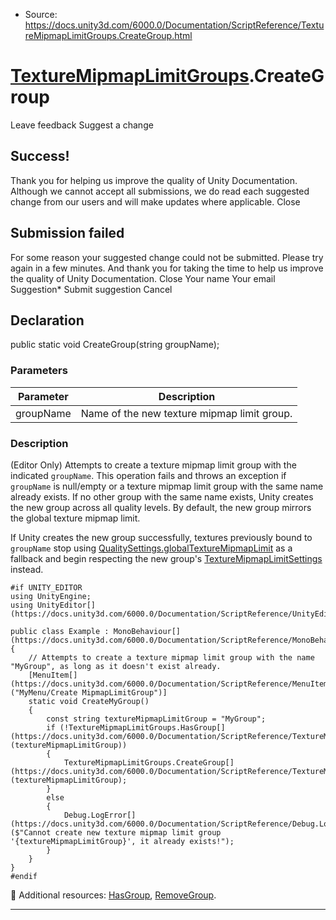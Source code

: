 * Source: https://docs.unity3d.com/6000.0/Documentation/ScriptReference/TextureMipmapLimitGroups.CreateGroup.html

#  [TextureMipmapLimitGroups](https://docs.unity3d.com/6000.0/Documentation/ScriptReference/TextureMipmapLimitGroups.html).CreateGroup
Leave feedback
Suggest a change
## Success!
Thank you for helping us improve the quality of Unity Documentation. Although we cannot accept all submissions, we do read each suggested change from our users and will make updates where applicable.
Close
## Submission failed
For some reason your suggested change could not be submitted. Please <a>try again</a> in a few minutes. And thank you for taking the time to help us improve the quality of Unity Documentation.
Close
Your name Your email Suggestion* Submit suggestion
Cancel
## Declaration
public static void CreateGroup(string groupName); 
### Parameters
Parameter | Description  
---|---  
groupName | Name of the new texture mipmap limit group.  
### Description
(Editor Only) Attempts to create a texture mipmap limit group with the indicated `groupName`.
This operation fails and throws an exception if `groupName` is null/empty or a texture mipmap limit group with the same name already exists. If no other group with the same name exists, Unity creates the new group across all quality levels. By default, the new group mirrors the global texture mipmap limit.  
  
If Unity creates the new group successfully, textures previously bound to `groupName` stop using [QualitySettings.globalTextureMipmapLimit](https://docs.unity3d.com/6000.0/Documentation/ScriptReference/QualitySettings-globalTextureMipmapLimit.html) as a fallback and begin respecting the new group's [TextureMipmapLimitSettings](https://docs.unity3d.com/6000.0/Documentation/ScriptReference/TextureMipmapLimitSettings.html) instead.
```
#if UNITY_EDITOR
using UnityEngine;
using UnityEditor[](https://docs.unity3d.com/6000.0/Documentation/ScriptReference/UnityEditor.html);  
  
public class Example : MonoBehaviour[](https://docs.unity3d.com/6000.0/Documentation/ScriptReference/MonoBehaviour.html)
{
    // Attempts to create a texture mipmap limit group with the name "MyGroup", as long as it doesn't exist already.
    [MenuItem[](https://docs.unity3d.com/6000.0/Documentation/ScriptReference/MenuItem.html)("MyMenu/Create MipmapLimitGroup")]
    static void CreateMyGroup()
    {
        const string textureMipmapLimitGroup = "MyGroup";
        if (!TextureMipmapLimitGroups.HasGroup[](https://docs.unity3d.com/6000.0/Documentation/ScriptReference/TextureMipmapLimitGroups.HasGroup.html)(textureMipmapLimitGroup))
        {
            TextureMipmapLimitGroups.CreateGroup[](https://docs.unity3d.com/6000.0/Documentation/ScriptReference/TextureMipmapLimitGroups.CreateGroup.html)(textureMipmapLimitGroup);
        }
        else
        {
            Debug.LogError[](https://docs.unity3d.com/6000.0/Documentation/ScriptReference/Debug.LogError.html)($"Cannot create new texture mipmap limit group '{textureMipmapLimitGroup}', it already exists!");
        }
    }
}
#endif

```

Additional resources: [HasGroup](https://docs.unity3d.com/6000.0/Documentation/ScriptReference/TextureMipmapLimitGroups.HasGroup.html), [RemoveGroup](https://docs.unity3d.com/6000.0/Documentation/ScriptReference/TextureMipmapLimitGroups.RemoveGroup.html).
* * *
